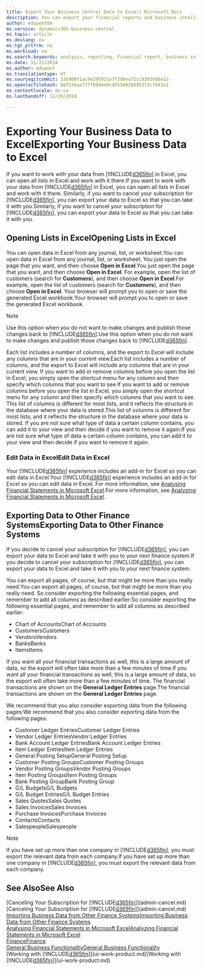 ```yaml
---
title: Export Your Business Central Data to Excel| Microsoft Docs
description: You can export your financial reports and business intelligence data from Business Central  to Excel, or open your data in Excel.
author: edupont04
ms.service: dynamics365-business-central
ms.topic: article
ms.devlang: na
ms.tgt_pltfrm: na
ms.workload: na
ms.search.keywords: analysis, reporting, financial report, business intelligence, BI, Excel
ms.date: 11/21/2018
ms.author: edupont
ms.translationtype: HT
ms.sourcegitcommit: 33b900f1ac9e295921e7f3d6ea72cc93939d8a1b
ms.openlocfilehash: b0f53eaa777fb944e0c4b55402b895373c7843a1
ms.contentlocale: en-ca
ms.lasthandoff: 11/26/2018

---
```

# <a name="exporting-your-business-data-to-excel"></a><span data-ttu-id="191cb-103">Exporting Your Business Data to Excel</span><span class="sxs-lookup"><span data-stu-id="191cb-103">Exporting Your Business Data to Excel</span></span>
<span data-ttu-id="191cb-104">If you want to work with your data from [!INCLUDE[d365fin](includes/d365fin_md.md)] in Excel, you can open all lists in Excel and work with it there.</span><span class="sxs-lookup"><span data-stu-id="191cb-104">If you want to work with your data from [!INCLUDE[d365fin](includes/d365fin_md.md)] in Excel, you can open all lists in Excel and work with it there.</span></span> <span data-ttu-id="191cb-105">Similarly, if you want to cancel your subscription for [!INCLUDE[d365fin](includes/d365fin_md.md)], you can export your data to Excel so that you can take it with you.</span><span class="sxs-lookup"><span data-stu-id="191cb-105">Similarly, if you want to cancel your subscription for [!INCLUDE[d365fin](includes/d365fin_md.md)], you can export your data to Excel so that you can take it with you.</span></span>

## <a name="opening-lists-in-excel"></a><span data-ttu-id="191cb-106">Opening Lists in Excel</span><span class="sxs-lookup"><span data-stu-id="191cb-106">Opening Lists in Excel</span></span>
<span data-ttu-id="191cb-107">You can open data in Excel from any journal, list, or worksheet.</span><span class="sxs-lookup"><span data-stu-id="191cb-107">You can open data in Excel from any journal, list, or worksheet.</span></span> <span data-ttu-id="191cb-108">You just open the page that you want, and then choose **Open in Excel**.</span><span class="sxs-lookup"><span data-stu-id="191cb-108">You just open the page that you want, and then choose **Open in Excel**.</span></span> <span data-ttu-id="191cb-109">For example, open the list of customers (search for **Customers**), and then choose **Open in Excel**.</span><span class="sxs-lookup"><span data-stu-id="191cb-109">For example, open the list of customers (search for **Customers**), and then choose **Open in Excel**.</span></span> <span data-ttu-id="191cb-110">Your browser will prompt you to open or save the generated Excel workbook.</span><span class="sxs-lookup"><span data-stu-id="191cb-110">Your browser will prompt you to open or save the generated Excel workbook.</span></span>  

> [!NOTE]
> <span data-ttu-id="191cb-111">Use this option when you do not want to make changes and publish those changes back to [!INCLUDE[d365fin](includes/d365fin_md.md)].</span><span class="sxs-lookup"><span data-stu-id="191cb-111">Use this option when you do not want to make changes and publish those changes back to [!INCLUDE[d365fin](includes/d365fin_md.md)].</span></span>  

<span data-ttu-id="191cb-112">Each list includes a number of columns, and the export to Excel will include any columns that are in your current view.</span><span class="sxs-lookup"><span data-stu-id="191cb-112">Each list includes a number of columns, and the export to Excel will include any columns that are in your current view.</span></span> <span data-ttu-id="191cb-113">If you want to add or remove columns before you open the list in Excel, you simply open the shortcut menu for any column and then specify which columns that you want to see.</span><span class="sxs-lookup"><span data-stu-id="191cb-113">If you want to add or remove columns before you open the list in Excel, you simply open the shortcut menu for any column and then specify which columns that you want to see.</span></span> <span data-ttu-id="191cb-114">This list of columns is different for most lists, and it reflects the structure in the database where your data is stored.</span><span class="sxs-lookup"><span data-stu-id="191cb-114">This list of columns is different for most lists, and it reflects the structure in the database where your data is stored.</span></span> <span data-ttu-id="191cb-115">If you are not sure what type of data a certain column contains, you can add it to your view and then decide if you want to remove it again.</span><span class="sxs-lookup"><span data-stu-id="191cb-115">If you are not sure what type of data a certain column contains, you can add it to your view and then decide if you want to remove it again.</span></span>  

### <a name="edit-data-in-excel"></a><span data-ttu-id="191cb-116">Edit Data in Excel</span><span class="sxs-lookup"><span data-stu-id="191cb-116">Edit Data in Excel</span></span>
<span data-ttu-id="191cb-117">Your [!INCLUDE[d365fin](includes/d365fin_md.md)] experience includes an add-in for Excel so you can edit data in Excel.</span><span class="sxs-lookup"><span data-stu-id="191cb-117">Your [!INCLUDE[d365fin](includes/d365fin_md.md)] experience includes an add-in for Excel so you can edit data in Excel.</span></span> <span data-ttu-id="191cb-118">For more information, see [Analysing Financial Statements in Microsoft Excel](finance-analyze-excel.md).</span><span class="sxs-lookup"><span data-stu-id="191cb-118">For more information, see [Analyzing Financial Statements in Microsoft Excel](finance-analyze-excel.md).</span></span>  

## <a name="exporting-data-to-other-finance-systems"></a><span data-ttu-id="191cb-119">Exporting Data to Other Finance Systems</span><span class="sxs-lookup"><span data-stu-id="191cb-119">Exporting Data to Other Finance Systems</span></span>
<span data-ttu-id="191cb-120">If you decide to cancel your subscription for [!INCLUDE[d365fin](includes/d365fin_md.md)], you can export your data to Excel and take it with you to your next finance system.</span><span class="sxs-lookup"><span data-stu-id="191cb-120">If you decide to cancel your subscription for [!INCLUDE[d365fin](includes/d365fin_md.md)], you can export your data to Excel and take it with you to your next finance system.</span></span>  

<span data-ttu-id="191cb-121">You can export all pages, of course, but that might be more than you really need.</span><span class="sxs-lookup"><span data-stu-id="191cb-121">You can export all pages, of course, but that might be more than you really need.</span></span> <span data-ttu-id="191cb-122">So consider exporting the following essential pages, and remember to add all columns as described earlier:</span><span class="sxs-lookup"><span data-stu-id="191cb-122">So consider exporting the following essential pages, and remember to add all columns as described earlier:</span></span>  

* <span data-ttu-id="191cb-123">Chart of Accounts</span><span class="sxs-lookup"><span data-stu-id="191cb-123">Chart of Accounts</span></span>  
* <span data-ttu-id="191cb-124">Customers</span><span class="sxs-lookup"><span data-stu-id="191cb-124">Customers</span></span>  
* <span data-ttu-id="191cb-125">Vendors</span><span class="sxs-lookup"><span data-stu-id="191cb-125">Vendors</span></span>  
* <span data-ttu-id="191cb-126">Banks</span><span class="sxs-lookup"><span data-stu-id="191cb-126">Banks</span></span>  
* <span data-ttu-id="191cb-127">Items</span><span class="sxs-lookup"><span data-stu-id="191cb-127">Items</span></span>  

<span data-ttu-id="191cb-128">If you want all your financial transactions as well, this is a large amount of data, so the export will often take more than a few minutes of time.</span><span class="sxs-lookup"><span data-stu-id="191cb-128">If you want all your financial transactions as well, this is a large amount of data, so the export will often take more than a few minutes of time.</span></span> <span data-ttu-id="191cb-129">The financial transactions are shown on the **General Ledger Entries** page.</span><span class="sxs-lookup"><span data-stu-id="191cb-129">The financial transactions are shown on the **General Ledger Entries** page.</span></span>  

<span data-ttu-id="191cb-130">We recommend that you also consider exporting data from the following pages:</span><span class="sxs-lookup"><span data-stu-id="191cb-130">We recommend that you also consider exporting data from the following pages:</span></span>  

* <span data-ttu-id="191cb-131">Customer Ledger Entries</span><span class="sxs-lookup"><span data-stu-id="191cb-131">Customer Ledger Entries</span></span>  
* <span data-ttu-id="191cb-132">Vendor Ledger Entries</span><span class="sxs-lookup"><span data-stu-id="191cb-132">Vendor Ledger Entries</span></span>  
* <span data-ttu-id="191cb-133">Bank Account Ledger Entries</span><span class="sxs-lookup"><span data-stu-id="191cb-133">Bank Account Ledger Entries</span></span>  
* <span data-ttu-id="191cb-134">Item Ledger Entries</span><span class="sxs-lookup"><span data-stu-id="191cb-134">Item Ledger Entries</span></span>  
* <span data-ttu-id="191cb-135">General Posting Setup</span><span class="sxs-lookup"><span data-stu-id="191cb-135">General Posting Setup</span></span>  
* <span data-ttu-id="191cb-136">Customer Posting Groups</span><span class="sxs-lookup"><span data-stu-id="191cb-136">Customer Posting Groups</span></span>  
* <span data-ttu-id="191cb-137">Vendor Posting Groups</span><span class="sxs-lookup"><span data-stu-id="191cb-137">Vendor Posting Groups</span></span>  
* <span data-ttu-id="191cb-138">Item Posting Groups</span><span class="sxs-lookup"><span data-stu-id="191cb-138">Item Posting Groups</span></span>  
* <span data-ttu-id="191cb-139">Bank Posting Group</span><span class="sxs-lookup"><span data-stu-id="191cb-139">Bank Posting Group</span></span>  
* <span data-ttu-id="191cb-140">G/L Budgets</span><span class="sxs-lookup"><span data-stu-id="191cb-140">G/L Budgets</span></span>  
* <span data-ttu-id="191cb-141">G/L Budget Entries</span><span class="sxs-lookup"><span data-stu-id="191cb-141">G/L Budget Entries</span></span>  
* <span data-ttu-id="191cb-142">Sales Quotes</span><span class="sxs-lookup"><span data-stu-id="191cb-142">Sales Quotes</span></span>  
* <span data-ttu-id="191cb-143">Sales Invoices</span><span class="sxs-lookup"><span data-stu-id="191cb-143">Sales Invoices</span></span>  
* <span data-ttu-id="191cb-144">Purchase Invoices</span><span class="sxs-lookup"><span data-stu-id="191cb-144">Purchase Invoices</span></span>  
* <span data-ttu-id="191cb-145">Contacts</span><span class="sxs-lookup"><span data-stu-id="191cb-145">Contacts</span></span>  
* <span data-ttu-id="191cb-146">Salespeople</span><span class="sxs-lookup"><span data-stu-id="191cb-146">Salespeople</span></span>  

> [!NOTE]  
>   <span data-ttu-id="191cb-147">If you have set up more than one company in [!INCLUDE[d365fin](includes/d365fin_md.md)], you must export the relevant data from each company.</span><span class="sxs-lookup"><span data-stu-id="191cb-147">If you have set up more than one company in [!INCLUDE[d365fin](includes/d365fin_md.md)], you must export the relevant data from each company.</span></span>

## <a name="see-also"></a><span data-ttu-id="191cb-148">See Also</span><span class="sxs-lookup"><span data-stu-id="191cb-148">See Also</span></span>
<span data-ttu-id="191cb-149">[Canceling Your Subscription for [!INCLUDE[d365fin](includes/d365fin_md.md)]](admin-cancel.md)</span><span class="sxs-lookup"><span data-stu-id="191cb-149">[Canceling Your Subscription for [!INCLUDE[d365fin](includes/d365fin_md.md)]](admin-cancel.md)</span></span>  
[<span data-ttu-id="191cb-150">Importing Business Data from Other Finance Systems</span><span class="sxs-lookup"><span data-stu-id="191cb-150">Importing Business Data from Other Finance Systems</span></span>](across-import-data-configuration-packages.md)  
[<span data-ttu-id="191cb-151">Analysing Financial Statements in Microsoft Excel</span><span class="sxs-lookup"><span data-stu-id="191cb-151">Analyzing Financial Statements in Microsoft Excel</span></span>](finance-analyze-excel.md)  
[<span data-ttu-id="191cb-152">Finance</span><span class="sxs-lookup"><span data-stu-id="191cb-152">Finance</span></span>](finance.md)  
[<span data-ttu-id="191cb-153">General Business Functionality</span><span class="sxs-lookup"><span data-stu-id="191cb-153">General Business Functionality</span></span>](ui-across-business-areas.md)  
<span data-ttu-id="191cb-154">[Working with [!INCLUDE[d365fin](includes/d365fin_md.md)]](ui-work-product.md)</span><span class="sxs-lookup"><span data-stu-id="191cb-154">[Working with [!INCLUDE[d365fin](includes/d365fin_md.md)]](ui-work-product.md)</span></span>  

